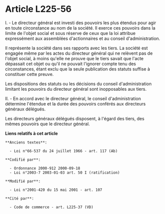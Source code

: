# Article L225-56

I. - Le directeur général est investi des pouvoirs les plus étendus pour agir en toute circonstance au nom de la société. Il
exerce ces pouvoirs dans la limite de l'objet social et sous réserve de ceux que la loi attribue expressément aux assemblées
d'actionnaires et au conseil d'administration.

Il représente la société dans ses rapports avec les tiers. La société est engagée même par les actes du directeur général qui
ne relèvent pas de l'objet social, à moins qu'elle ne prouve que le tiers savait que l'acte dépassait cet objet ou qu'il ne
pouvait l'ignorer compte tenu des circonstances, étant exclu que la seule publication des statuts suffise à constituer cette
preuve.

Les dispositions des statuts ou les décisions du conseil d'administration limitant les pouvoirs du directeur général sont
inopposables aux tiers.

II. - En accord avec le directeur général, le conseil d'administration détermine l'étendue et la durée des pouvoirs conférés
aux directeurs généraux délégués.

Les directeurs généraux délégués disposent, à l'égard des tiers, des mêmes pouvoirs que le directeur général.

**Liens relatifs à cet article**

	**Anciens textes**:

	  - Loi n°66-537 du 24 juillet 1966 - art. 117 (Ab)

	**Codifié par**:

	  - Ordonnance 2000-912 2000-09-18
	  - Loi n°2003-7 2003-01-03 art. 50 I (ratification)

	**Modifié par**:

	  - Loi n°2001-420 du 15 mai 2001 - art. 107

	**Cité par**:

	  - Code de commerce - art. L225-37 (VD)
